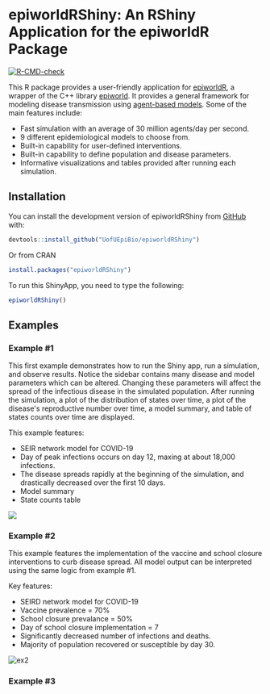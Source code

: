 # epiworldRShiny: An RShiny Application for the epiworldR Package

<!-- badges: start -->
[![R-CMD-check](https://github.com/UofUEpiBio/epiworldRShiny/actions/workflows/r.yml/badge.svg)](https://github.com/UofUEpiBio/epiworldRShiny/actions/workflows/r.yml)
<!-- badges: end -->

This R package provides a user-friendly application for 
<a href="https://github.com/UofUEpiBio/epiworldR"
target="_blank">epiworldR</a>,
a wrapper of the C++ library
<a href="https://github.com/UofUEpiBio/epiworld"
target="_blank">epiworld</a>. It provides a general framework for
modeling disease transmission using <a
href="https://en.wikipedia.org/w/index.php?title=Agent-based_model&amp;oldid=1153634802"
target="_blank">agent-based models</a>. Some of the main features
include:

- Fast simulation with an average of 30 million agents/day per second.
- 9 different epidemiological models to choose from.
- Built-in capability for user-defined interventions. 
- Built-in capability to define population and disease parameters.
- Informative visualizations and tables provided after running each simulation.

## Installation

You can install the development version of epiworldRShiny from
[GitHub](https://github.com/) with:

``` r
devtools::install_github("UofUEpiBio/epiworldRShiny")
```

Or from CRAN

``` r
install.packages("epiworldRShiny")
```
To run this ShinyApp, you need to type the following:

```r
epiworldRShiny()
```

## Examples
### Example #1
This first example demonstrates how to run the Shiny app, run a simulation, and observe results. Notice the sidebar 
contains many disease and model parameters which can be altered. Changing these parameters will affect the spread of the infectious 
disease in the simulated population. After running the simulation, a plot of the distribution of states over time, a plot 
of the disease's reproductive number over time, a model summary, and table of states counts over time are displayed.

This example features:
- SEIR network model for COVID-19
- Day of peak infections occurs on day 12, maxing at about 18,000 infections.
- The disease spreads rapidly at the beginning of the simulation, and drastically decreased over the first 10 days. 
- Model summary
- State counts table

![](https://github.com/UofUEpiBio/epiworldRShiny/assets/105825983/f4e7d313-e3b6-4ebb-9c0a-ca4d53ef9cea)
  
### Example #2
This example features the implementation of the vaccine and school closure interventions to curb disease spread. All model 
output can be interpreted using the same logic from example #1.

Key features:
- SEIRD network model for COVID-19
- Vaccine prevalence = 70%
- School closure prevalance = 50%
- Day of school closure implementation = 7
- Significantly decreased number of infections and deaths.
- Majority of population recovered or susceptible by day 30.

![ex2](https://github.com/UofUEpiBio/epiworldRShiny/assets/105825983/d5405162-f7fe-4a42-8a4c-e9a2ac31be73)

### Example #3





